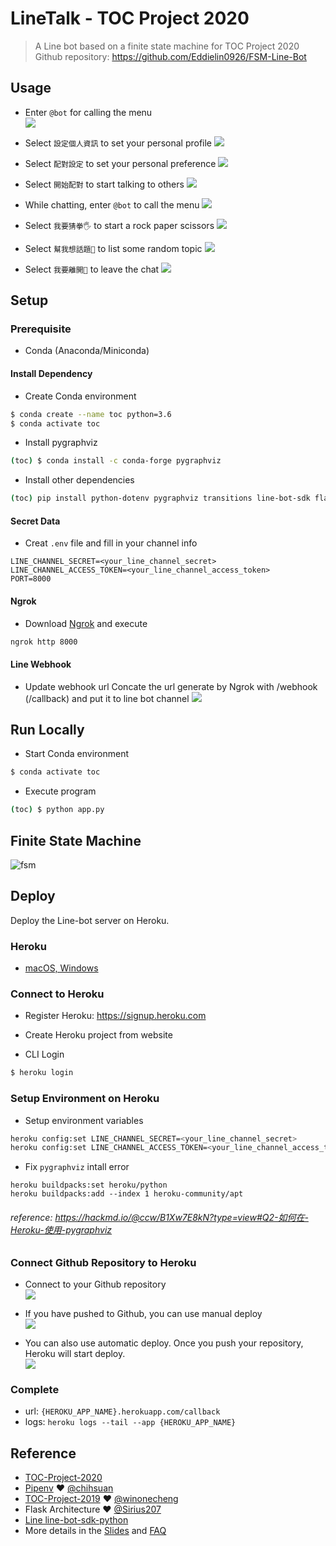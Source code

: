 # LineTalk -  TOC Project 2020

> A Line bot based on a finite state machine for TOC Project 2020  
> Github repository: https://github.com/Eddielin0926/FSM-Line-Bot

## Usage

- Enter `@bot` for calling the menu  
![](img/LINE_capture_662805276.093995.jpg)

- Select `設定個人資訊` to set your personal profile
![](img/LINE_capture_662816468.812115.jpg)

- Select `配對設定` to set your personal preference
![](img/LINE_capture_662816782.892315.jpg)

- Select `開始配對` to start talking to others
![](img/LINE_capture_662816980.780412.jpg)

- While chatting, enter `@bot` to call the menu
![](img/LINE_capture_662817077.741216.jpg)

- Select `我要猜拳🖐` to start a rock paper scissors
![](img/LINE_capture_662817108.751113.jpg)

- Select `幫我想話題💬` to list some random topic
![](img/LINE_capture_662817207.810885.jpg)

- Select `我要離開🏃` to leave the chat
![](img/LINE_capture_662817224.871893.jpg)

## Setup

### Prerequisite

* Conda (Anaconda/Miniconda)

#### Install Dependency

- Create Conda environment
```sh
$ conda create --name toc python=3.6
$ conda activate toc
```

- Install pygraphviz
```sh
(toc) $ conda install -c conda-forge pygraphviz
```

- Install other dependencies
```sh
(toc) pip install python-dotenv pygraphviz transitions line-bot-sdk flask colorama
```

#### Secret Data

- Creat `.env` file and fill in your channel info
```dotenv
LINE_CHANNEL_SECRET=<your_line_channel_secret>
LINE_CHANNEL_ACCESS_TOKEN=<your_line_channel_access_token>
PORT=8000
```

#### Ngrok

- Download [Ngrok](https://ngrok.com/download) and execute

```sh
ngrok http 8000
```

#### Line Webhook

- Update webhook url
Concate the url generate by Ngrok  with /webhook (/callback) and put it to line bot channel
![](img/sFBIW3V.png)

## Run Locally

- Start Conda environment
```sh
$ conda activate toc
```

- Execute program
```sh
(toc) $ python app.py
```

## Finite State Machine

![fsm](img/fsm.png)

## Deploy

Deploy the Line-bot server on Heroku.

### Heroku

* [macOS, Windows](https://devcenter.heroku.com/articles/heroku-cli)

### Connect to Heroku

- Register Heroku: https://signup.heroku.com  

- Create Heroku project from website  

- CLI Login  
```sh
$ heroku login
```


### Setup Environment on Heroku

- Setup environment variables  
```sh
heroku config:set LINE_CHANNEL_SECRET=<your_line_channel_secret>
heroku config:set LINE_CHANNEL_ACCESS_TOKEN=<your_line_channel_access_token>
```

- Fix `pygraphviz` intall error  
```
heroku buildpacks:set heroku/python
heroku buildpacks:add --index 1 heroku-community/apt
```

###### reference: https://hackmd.io/@ccw/B1Xw7E8kN?type=view#Q2-如何在-Heroku-使用-pygraphviz
### Connect Github Repository to Heroku

- Connect to your Github repository  
![](img/xO951w2.png)

- If you have pushed to Github, you can use manual deploy  
![](img/sFBIW3V.png)

- You can also use automatic deploy. Once you push your repository, Heroku will start deploy.  
![](img/ygTfffh.png)

### Complete

- url: `{HEROKU_APP_NAME}.herokuapp.com/callback`  
- logs: `heroku logs --tail --app {HEROKU_APP_NAME}`

## Reference

- [TOC-Project-2020](https://github.com/NCKU-CCS/TOC-Project-2020)
- [Pipenv](https://medium.com/@chihsuan/pipenv-更簡單-更快速的-python-套件管理工具-135a47e504f4) ❤️ [@chihsuan](https://github.com/chihsuan)
- [TOC-Project-2019](https://github.com/winonecheng/TOC-Project-2019) ❤️ [@winonecheng](https://github.com/winonecheng)
- Flask Architecture ❤️ [@Sirius207](https://github.com/Sirius207)
- [Line line-bot-sdk-python](https://github.com/line/line-bot-sdk-python/tree/master/examples/flask-echo)
- More details in the [Slides](https://hackmd.io/@TTW/ToC-2019-Project#) and [FAQ](https://hackmd.io/s/B1Xw7E8kN)